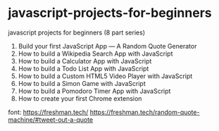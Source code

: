 # javascript-projects-for-beginners
javascript projects for beginners (8 part series) 

1. Build your first JavaScript App — A Random Quote Generator
2. How to build a Wikipedia Search App with JavaScript
3. How to build a Calculator App with JavaScript
4. How to build a Todo List App with JavaScript
5. How to build a Custom HTML5 Video Player with JavaScript
6. How to build a Simon Game with JavaScript
7. How to build a Pomodoro Timer App with JavaScript
8. How to create your first Chrome extension

font:
https://freshman.tech/
https://freshman.tech/random-quote-machine/#tweet-out-a-quote
